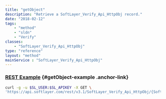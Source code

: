 ```yaml
---
title: "getObject"
description: "Retrieve a SoftLayer_Verify_Api_HttpObj record."
date: "2018-02-12"
tags:
    - "method"
    - "sldn"
    - "Verify"
classes:
    - "SoftLayer_Verify_Api_HttpObj"
type: "reference"
layout: "method"
mainService : "SoftLayer_Verify_Api_HttpObj"
---
```


### [REST Example](#getObject-example) <a href="/article/rest/"><i class="fas fa-question"></i></a> {#getObject-example .anchor-link} 
```bash
curl -g -u $SL_USER:$SL_APIKEY -X GET \
'https://api.softlayer.com/rest/v3.1/SoftLayer_Verify_Api_HttpObj/{SoftLayer_Verify_Api_HttpObjID}/getObject'
```
